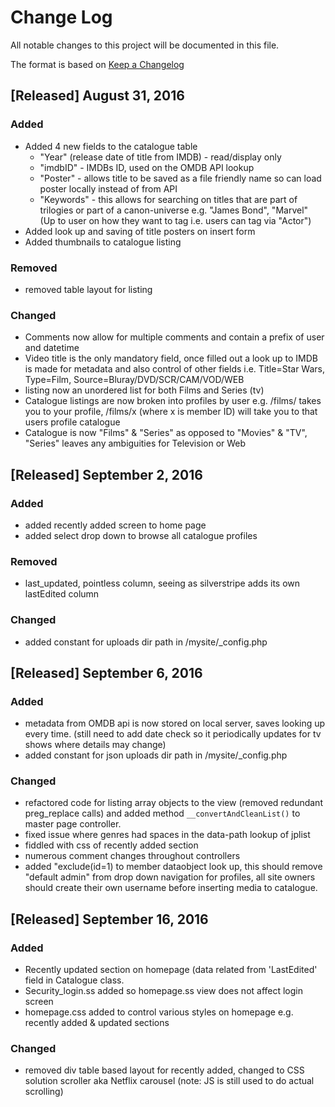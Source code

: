 # Change Log
All notable changes to this project will be documented in this file.

The format is based on [Keep a Changelog](http://keepachangelog.com/) 

## [Released] August 31, 2016
### Added
- Added 4 new fields to the catalogue table
	- "Year" (release date of title from IMDB) - read/display only
	- "imdbID" - IMDBs ID, used on the OMDB API lookup
	- "Poster" - allows title to be saved as a file friendly name so can load poster locally instead of from API
	- "Keywords" - this allows for searching on titles that are part of trilogies or part of a canon-universe e.g. "James Bond", "Marvel" (Up to user on how they want to tag i.e. users can tag via "Actor")
- Added look up and saving of title posters on insert form
- Added thumbnails to catalogue listing

### Removed
- removed table layout for listing

### Changed
- Comments now allow for multiple comments and contain a prefix of user and datetime
- Video title is the only mandatory field, once filled out a look up to IMDB is made for metadata and also control of other fields i.e. Title=Star Wars, Type=Film, Source=Bluray/DVD/SCR/CAM/VOD/WEB	
- listing now an unordered list for both Films and Series (tv)
- Catalogue listings are now broken into profiles by user e.g. /films/ takes you to your profile, /films/x (where x is member ID) will take you to that users profile catalogue
- Catalogue is now "Films" &  "Series" as opposed to "Movies" & "TV", "Series" leaves any ambiguities for Television or Web

## [Released] September 2, 2016

### Added
- added recently added screen to home page
- added select drop down to browse all catalogue profiles

### Removed
- last_updated, pointless column, seeing as  silverstripe adds its own lastEdited column

### Changed
- added constant for uploads dir path in /mysite/_config.php

## [Released] September 6, 2016

### Added
- metadata from OMDB api is now stored on local server, saves looking up every time. (still need to add date check so it periodically updates for tv shows where details may change)
- added constant for json uploads dir path in /mysite/_config.php

### Changed
- refactored code for listing array objects to the view (removed redundant preg_replace calls) and added method ```__convertAndCleanList()``` to master page controller.
- fixed issue where genres had spaces in the data-path lookup of jplist
- fiddled with css of recently added section
- numerous comment changes throughout controllers
- added "exclude(id=1) to member dataobject look up, this should remove "default admin" from drop down navigation for profiles, all site owners should create their own username before inserting media to catalogue.

## [Released] September 16, 2016

### Added
- Recently updated section on homepage (data related from 'LastEdited' field in Catalogue class.
- Security_login.ss added so homepage.ss view does not affect login screen
- homepage.css added to control various styles on homepage e.g. recently added & updated sections

### Changed
- removed div table based layout for recently added, changed to CSS solution scroller aka Netflix carousel (note: JS is still used to do actual scrolling)
